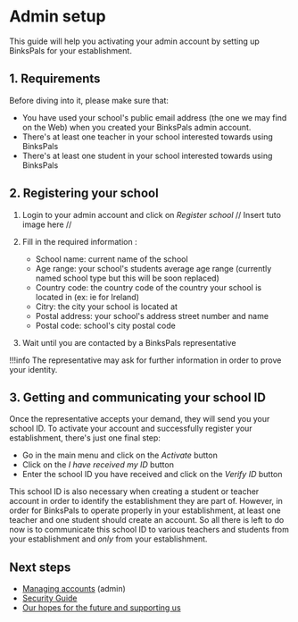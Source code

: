 # Admin setup

This guide will help you activating your admin account by setting up BinksPals for your establishment.

## 1. Requirements

Before diving into it, please make sure that:

- You have used your school's public email address (the one we may find on the Web) when you created your BinksPals admin account.
- There's at least one teacher in your school interested towards using BinksPals
- There's at least one student in your school interested towards using BinksPals

## 2. Registering your school

1. Login to your admin account and click on _Register school_ // Insert tuto image here //

2. Fill in the required information :
    - School name: current name of the school
    - Age range: your school's students average age range (currently named school type but this will be soon replaced)
    - Country code: the country code of the country your school is located in (ex: ie for Ireland)
    - Citry: the city your school is located at
    - Postal address: your school's address street number and name
    - Postal code: school's city postal code

3. Wait until you are contacted by a BinksPals representative

!!!info
    The representative may ask for further information in order to prove your identity.
    
## 3. Getting and communicating your school ID

Once the representative accepts your demand, they will send you your school ID. To activate your account and successfully register your establishment, there's just one final step:

- Go in the main menu and click on the _Activate_ button
- Click on the _I have received my ID_ button
- Enter the school ID you have received and click on the _Verify ID_ button

This school ID is also necessary when creating a student or teacher account in order to identify the establishment they are part of. However, in order for BinksPals to operate properly in your establishment, at least one teacher and one student should create an account. So all there is left to do now is to communicate this school ID to various teachers and students from your establishment and _only_ from your establishment.

## Next steps
- [Managing accounts](admin.md) (admin)
- [Security Guide](security.md)
- [Our hopes for the future and supporting us](support.md)

